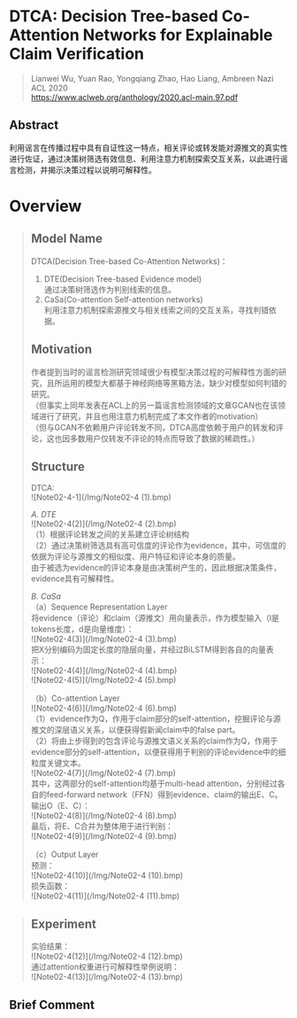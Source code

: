 # DTCA: Decision Tree-based Co-Attention Networks for Explainable Claim Verification

> Lianwei Wu, Yuan Rao, Yongqiang Zhao, Hao Liang, Ambreen Nazi  
> ACL 2020  
> https://www.aclweb.org/anthology/2020.acl-main.97.pdf  

## Abstract
利用谣言在传播过程中具有自证性这一特点，相关评论或转发能对源推文的真实性进行佐证，通过决策树筛选有效信息、利用注意力机制探索交互关系，以此进行谣言检测，并揭示决策过程以说明可解释性。

# Overview
> ## Model Name
> DTCA(Decision Tree-based Co-Attention Networks)：  
> 1. DTE(Decision Tree-based Evidence model)  
>    通过决策树筛选作为判别线索的信息。 
> 2. CaSa(Co-attention Self-attention networks)   
>    利用注意力机制探索源推文与相关线索之间的交互关系，寻找判错依据。  
>    
> ## Motivation
> 作者提到当时的谣言检测研究领域很少有模型决策过程的可解释性方面的研究，且所运用的模型大都基于神经网络等黑箱方法，缺少对模型如何判错的研究。  
> （但事实上同年发表在ACL上的另一篇谣言检测领域的文章GCAN也在该领域进行了研究，并且也用注意力机制完成了本文作者的motivation）  
> （但与GCAN不依赖用户评论转发不同，DTCA高度依赖于用户的转发和评论，这也因多数用户仅转发不评论的特点而导致了数据的稀疏性。）  
> 
> ## Structure
> DTCA:  
> ![Note02-4-1](/Img/Note02-4 (1).bmp)   
> 
> _A. DTE_  
> ![Note02-4(2)](/Img/Note02-4 (2).bmp)    
> （1）根据评论转发之间的关系建立评论树结构  
> （2）通过决策树筛选具有高可信度的评论作为evidence，其中，可信度的依据为评论与源推文的相似度、用户特征和评论本身的质量。  
> 由于被选为evidence的评论本身是由决策树产生的，因此根据决策条件，evidence具有可解释性。  
> 
> _B. CaSa_  
> （a）Sequence Representation Layer  
> 将evidence（评论）和claim（源推文）用向量表示，作为模型输入（l是tokens长度，d是向量维度）：  
> ![Note02-4(3)](/Img/Note02-4 (3).bmp)   
> 把X分别编码为固定长度的隐层向量，并经过BiLSTM得到各自的向量表示：  
> ![Note02-4(4)](/Img/Note02-4 (4).bmp)   
> ![Note02-4(5)](/Img/Note02-4 (5).bmp)   
> 
> （b）Co-attention Layer  
> ![Note02-4(6)](/Img/Note02-4 (6).bmp)   
> （1）evidence作为Q，作用于claim部分的self-attention，挖掘评论与源推文的深层语义关系，以便获得假新闻claim中的false part。  
> （2）将由上步得到的包含评论与源推文语义关系的claim作为Q，作用于evidence部分的self-attention，以便获得用于判别的评论evidence中的细粒度关键文本。  
> ![Note02-4(7)](/Img/Note02-4 (7).bmp)     
> 其中，这两部分的self-attention均基于multi-head attention，分别经过各自的feed-forward network（FFN）得到evidence、claim的输出E、C。  
> 输出O（E、C）：  
> ![Note02-4(8)](/Img/Note02-4 (8).bmp)   
> 最后，将E、C合并为整体用于进行判别：  
> ![Note02-4(9)](/Img/Note02-4 (9).bmp)   
> 
> （c）Output Layer  
> 预测：  
> ![Note02-4(10)](/Img/Note02-4 (10).bmp)   
> 损失函数：  
> ![Note02-4(11)](/Img/Note02-4 (11).bmp)   
> 

> ## Experiment
> 实验结果：  
> ![Note02-4(12)](/Img/Note02-4 (12).bmp)   
> 通过attention权重进行可解释性举例说明：  
> ![Note02-4(13)](/Img/Note02-4 (13).bmp)   

## Brief Comment
